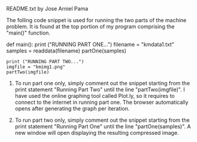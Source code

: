 README.txt
by Jose Arniel Pama

The folling code snippet is used for running the two parts of the machine problem. It is found at the top portion of my program comprising the "main()" function.

def main():
    print ("RUNNING PART ONE...")
    filename = "kmdata1.txt"
    samples = readdata(filename)
    partOne(samples)

    print ("RUNNING PART TWO...")
    imgfile = "kmimg1.png"
    partTwo(imgfile)


1. To run part one only, simply comment out the snippet starting from the print statement "Running Part Two" until the line "partTwo(imgfile)". I have used the online graphing tool called Plot.ly, so it requires to connect to the internet in running part one. The browser automatically opens after generating the graph per iteration.


2. To run part two only, simply comment out the snippet starting from the print statement "Running Part One" until the line "partOne(samples)". A new window will open displaying the resulting compressed image.